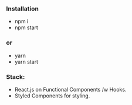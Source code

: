 ### Installation
+ npm i
+ npm start

### or

+ yarn
+ yarn start

### Stack:
+ React.js on Functional Components /w Hooks. 
+ Styled Components for styling.
